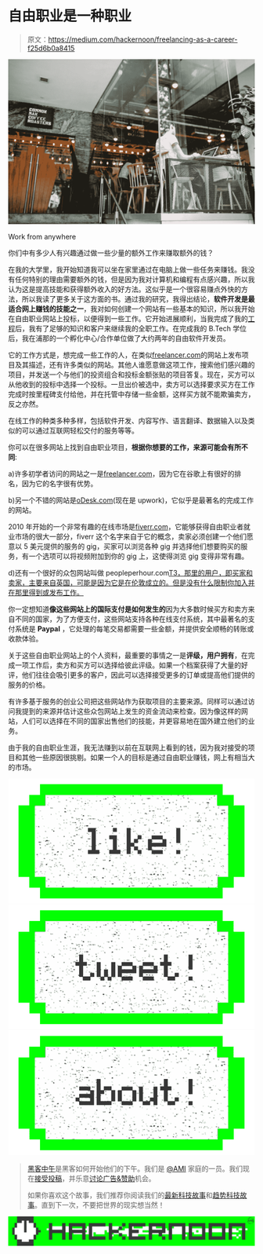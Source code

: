 # 自由职业是一种职业

> 原文：<https://medium.com/hackernoon/freelancing-as-a-career-f25d6b0a8415>

![](img/af6eae2f725ab10368aa8932184cfa93.png)

Work from anywhere

你们中有多少人有兴趣通过做一些少量的额外工作来赚取额外的钱？

在我的大学里，我开始知道我可以坐在家里通过在电脑上做一些任务来赚钱。我没有任何特别的理由需要额外的钱，但是因为我对计算机和编程有点感兴趣，所以我认为这是提高技能和获得额外收入的好方法。这似乎是一个很容易赚点外快的方法，所以我读了更多关于这方面的书。通过我的研究，我得出结论，**软件开发是最适合网上赚钱的技能之一**，我对如何创建一个网站有一些基本的知识，所以我开始在自由职业网站上投标，以便得到一些工作。它开始进展顺利，当我完成了我的[工程](https://hackernoon.com/tagged/engineering)后，我有了足够的知识和客户来继续我的全职工作。在完成我的 B.Tech 学位后，我在浦那的一个孵化中心/合作单位做了大约两年的自由软件开发员。

它的工作方式是，想完成一些工作的人，在类似[freelancer.com](http://freelancer.com/)的网站上发布项目及其描述，还有许多类似的网站。其他人谁愿意做这项工作，搜索他们感兴趣的项目，并发送一个与他们的投资组合和投标金额张贴的项目答复。现在，买方可以从他收到的投标中选择一个投标。一旦出价被选中，卖方可以选择要求买方在工作完成时按里程碑支付给他，并在托管中存储一些金额，这样买方就不能欺骗卖方，反之亦然。

在线工作的种类多种多样，包括软件开发、内容写作、语言翻译、数据输入以及类似的可以通过互联网轻松交付的服务等等。

你可以在很多网站上找到自由职业项目，**根据你想要的工作，来源可能会有所不同**:

a)许多初学者访问的网站之一是[freelancer.com](https://www.freelancer.com)，因为它在谷歌上有很好的排名，因为它的名字很有优势。

b)另一个不错的网站是[oDesk.com](https://www.upwork.com/)(现在是 upwork)，它似乎是最著名的完成工作的网站。

2010 年开始的一个非常有趣的在线市场是[fiverr.com](http://fiverr.com/)，它能够获得自由职业者就业市场的很大一部分，fiverr 这个名字来自于它的概念，卖家必须创建一个他们愿意以 5 美元提供的服务的 gig，买家可以浏览各种 gig 并选择他们想要购买的服务，有一个选项可以将视频附加到你的 gig 上，这使得浏览 gig 变得非常有趣。

d)还有一个很好的众包网站叫做 peopleperhour.com[T3，那里的用户，即买家和卖家，主要来自英国，可能是因为它是在伦敦成立的。但是没有什么限制你加入并在那里得到或发布工作。](https://www.peopleperhour.com/site/referralaward?rfrd=451698.1)

你一定想知道**像这些网站上的国际支付是如何发生的**因为大多数时候买方和卖方来自不同的国家，为了方便支付，这些网站支持各种在线支付系统，其中最著名的支付系统是 **Paypal** ，它处理的每笔交易都需要一些金额，并提供安全顺畅的转账或收款体验。

关于这些自由职业网站上的个人资料，最重要的事情之一是**评级，用户拥有**，在完成一项工作后，卖方和买方可以选择给彼此评级。如果一个档案获得了大量的好评，他们往往会吸引更多的客户，因此可以选择接受更多的订单或提高他们提供的服务的价格。

有许多基于服务的创业公司把这些网站作为获取项目的主要来源。同样可以通过访问我提到的来源并估计这些众包网站上发生的资金流动来检查。因为像这样的网站，人们可以选择在不同的国家出售他们的技能，并更容易地在国外建立他们的业务。

由于我的自由职业生涯，我无法赚到以前在互联网上看到的钱，因为我对接受的项目和其他一些原因很挑剔。如果一个人的目标是通过自由职业赚钱，网上有相当大的市场。

[![](img/50ef4044ecd4e250b5d50f368b775d38.png)](http://bit.ly/HackernoonFB)[![](img/979d9a46439d5aebbdcdca574e21dc81.png)](https://goo.gl/k7XYbx)[![](img/2930ba6bd2c12218fdbbf7e02c8746ff.png)](https://goo.gl/4ofytp)

> [黑客中午](http://bit.ly/Hackernoon)是黑客如何开始他们的下午。我们是 [@AMI](http://bit.ly/atAMIatAMI) 家庭的一员。我们现在[接受投稿](http://bit.ly/hackernoonsubmission)，并乐意[讨论广告&赞助](mailto:partners@amipublications.com)机会。
> 
> 如果你喜欢这个故事，我们推荐你阅读我们的[最新科技故事](http://bit.ly/hackernoonlatestt)和[趋势科技故事](https://hackernoon.com/trending)。直到下一次，不要把世界的现实想当然！

![](img/be0ca55ba73a573dce11effb2ee80d56.png)